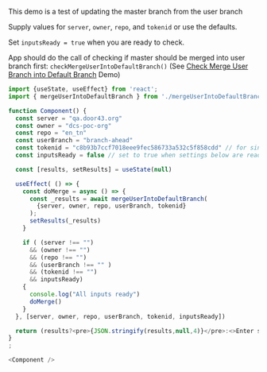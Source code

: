 This demo is a test of updating the master branch from the user branch

Supply values for `server`, `owner`, `repo`, and `tokenid` or use the defaults.

Set `inputsReady = true` when you are ready to check.

App should do the call of checking if master should be merged into user branch first: `checkMergeUserIntoDefaultBranch()` (See [Check Merge User Branch into Default Branch](/#/Check%20Merge%20of%20User%20Branch%20into%20Default%20Branch) Demo)

```js
import {useState, useEffect} from 'react';
import { mergeUserIntoDefaultBranch } from './mergeUserIntoDefaultBranch.js';

function Component() {
  const server = "qa.door43.org"
  const owner = "dcs-poc-org"
  const repo = "en_tn"
  const userBranch = "branch-ahead"
  const tokenid = "c8b93b7ccf7018eee9fec586733a532c5f858cdd" // for single org use of the dcs-poc user
  const inputsReady = false // set to true when settings below are ready

  const [results, setResults] = useState(null)

  useEffect( () => {
    const doMerge = async () => {
      const _results = await mergeUserIntoDefaultBranch(
        {server, owner, repo, userBranch, tokenid}
      );
      setResults(_results)
    }

    if ( (server !== "") 
      && (owner !== "") 
      && (repo !== "") 
      && (userBranch !== "" )
      && (tokenid !== "")
      && inputsReady) 
    {
      console.log("All inputs ready")
      doMerge()
    }
  }, [server, owner, repo, userBranch, tokenid, inputsReady])

  return (results?<pre>{JSON.stringify(results,null,4)}</pre>:<>Enter settings and set `inputsReady = true`</>)
}
;

<Component />
```